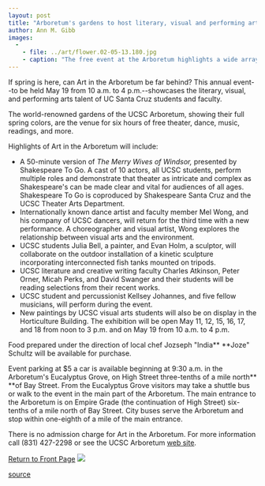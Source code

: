 ```yaml
---
layout: post
title: "Arboretum's gardens to host literary, visual and performing arts"
author: Ann M. Gibb
images:
  -
    - file: ../art/flower.02-05-13.180.jpg
    - caption: "The free event at the Arboretum highlights a wide array of the arts at UCSC."
---
```


If spring is here, can Art in the Arboretum be far behind? This annual event--to be held May 19 from 10 a.m. to 4 p.m.--showcases the literary, visual, and performing arts talent of UC Santa Cruz students and faculty.

The world-renowned gardens of the UCSC Arboretum, showing their full spring colors, are the venue for six hours of free theater, dance, music, readings, and more.   
  
Highlights of Art in the Arboretum will include:

* A 50-minute version of _The Merry Wives of Windsor,_ presented by Shakespeare To Go. A cast of 10 actors, all UCSC students, perform multiple roles and demonstrate that theater as intricate and complex as Shakespeare's can be made clear and vital for audiences of all ages. Shakespeare To Go is coproduced by Shakespeare Santa Cruz and the UCSC Theater Arts Department.
* Internationally known dance artist and faculty member Mel Wong, and his company of UCSC dancers, will return for the third time with a new performance. A choreographer and visual artist, Wong explores the relationship between visual arts and the environment.
* UCSC students Julia Bell, a painter, and Evan Holm, a sculptor, will collaborate on the outdoor installation of a kinetic sculpture incorporating interconnected fish tanks mounted on tripods.
* UCSC literature and creative writing faculty Charles Atkinson, Peter Orner, Micah Perks, and David Swanger and their students will be reading selections from their recent works.
* UCSC student and percussionist Kellsey Johannes, and five fellow musicians, will perform during the event.
* New paintings by UCSC visual arts students will also be on display in the Horticulture Building. The exhibition will be open May 11, 12, 15, 16, 17, and 18 from noon to 3 p.m. and on May 19 from 10 a.m. to 4 p.m.

  
Food prepared under the direction of local chef Jozseph "India** **Joze" Schultz will be available for purchase.  
  
Event parking at $5 a car is available beginning at 9:30 a.m. in the Arboretum's Eucalyptus Grove, on High Street three-tenths of a mile north** **of Bay Street. From the Eucalyptus Grove visitors may take a shuttle bus or walk to the event in the main part of the Arboretum. The main entrance to the Arboretum is on Empire Grade (the continuation of High Street) six-tenths of a mile north of Bay Street. City buses serve the Arboretum and stop within one-eighth of a mile of the main entrance.   
  
There is no admission charge for Art in the Arboretum. For more information call (831) 427-2298 or see the UCSC Arboretum [web site][1].

  

[Return to Front Page][2] ![ ][3]

[1]: http://www2.ucsc.edu/arboretum/
[2]: ../../index.html
[3]: ../../images/trans.gif

[source](http://www1.ucsc.edu/currents/01-02/05-13/arboretum.html "Permalink to arboretum")
